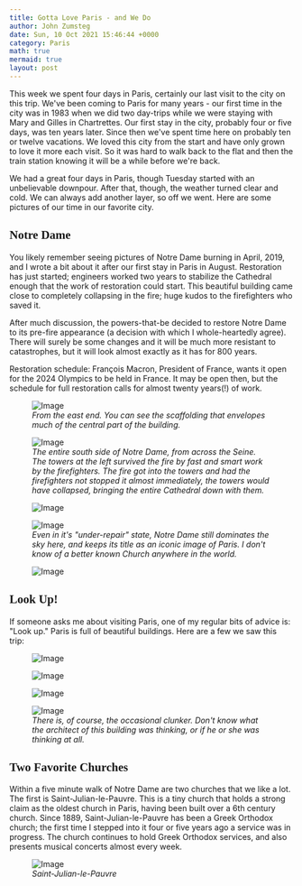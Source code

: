 ```yaml
---
title: Gotta Love Paris - and We Do
author: John Zumsteg
date: Sun, 10 Oct 2021 15:46:44 +0000
category: Paris
math: true
mermaid: true
layout: post
---
```

This week we spent four days in Paris, certainly our last visit to the city on this trip. We've been coming to Paris for many years - our first time in the city was in 1983 when we did two day-trips while we were staying with Mary and Gilles in Chartrettes. Our first stay in the city, probably four or five days, was ten years later. Since then we've spent time here on probably ten or twelve vacations. We loved this city from the start and have only grown to love it more each visit. So it was hard to walk back to the flat and then the train station knowing it will be a while before we're back.

We had a great four days in Paris, though Tuesday started with an unbelievable downpour. After that, though, the weather turned clear and cold. We can always add another layer, so off we went. Here are some pictures of our time in our favorite city.
<h2 style="font-family: verdana;">Notre Dame</h2>
You likely remember seeing pictures of Notre Dame burning in April, 2019, and I wrote a bit about it after our first stay in Paris in August. Restoration has just started; engineers worked two years to stabilize the Cathedral enough that the work of restoration could start. This beautiful building came close to completely collapsing in the fire; huge kudos to the firefighters who saved it.

After much discussion, the powers-that-be decided to restore Notre Dame to its pre-fire appearance (a decision with which I whole-heartedly agree). There will surely be some changes and it will be much more resistant to catastrophes, but it will look almost exactly as it has for 800 years.&nbsp;

Restoration schedule: François Macron, President of France, wants it open for the 2024 Olympics to be held in France. It may be open then, but the schedule for full restoration calls for almost twenty years(!) of work.

<figure class = "portrait" class="landscape">
	<img src="{{"/assets/images/2021/10/DSC01732.jpg" | prepend: site.baseurl | prepend: site.url }}" alt="Image" />
	<figcaption><em>From the east end. You can see the scaffolding that envelopes much of the central part of the building.</em></figcaption>
</figure>



<figure class = "portrait" class="landscape">
	<img src="{{"/assets/images/2021/10/DSC01736.jpg" | prepend: site.baseurl | prepend: site.url }}" alt="Image" />
	<figcaption><em>The entire south side of Notre Dame, from across the Seine. The towers at the left survived the fire by fast and smart work by the firefighters. The fire got into the towers and had the firefighters not stopped it almost immediately, the towers would have collapsed, bringing the entire Cathedral down with them.</em></figcaption>
</figure>

<figure class = "portrait" class="landscape">
	<img src="{{"/assets/images/2021/10/DSC01738.jpg" | prepend: site.baseurl | prepend: site.url }}" alt="Image" />
	<figcaption><em></em></figcaption>
</figure>

<!-- <figure class = "portrait">
	<img src="{{"/assets/images/2021/10/DSC01738.jpg" | prepend: site.baseurl | prepend: site.url }}" alt="Image" />
	<figcaption></figcaption>
</figure>

 -->

<figure class = "landscape" class="portrait">
	<img src="{{"/assets/images/2021/10/DSC01756.jpg" | prepend: site.baseurl | prepend: site.url }}" alt="Image" />
	<figcaption><em>Even in it's "under-repair" state, Notre Dame still dominates the sky here, and keeps its title as an iconic image of Paris. I don't know of a better known Church anywhere in the world.</em></figcaption>
</figure>

<figure class = "landscape" class="portrait">
	<img src="{{"/assets/images/2021/10/DSC01737.jpg" | prepend: site.baseurl | prepend: site.url }}" alt="Image" />
	<figcaption><em></em></figcaption>
</figure>

<h2 style="font-family: verdana;">Look Up!</h2>
If someone asks me about visiting Paris, one of my regular bits of advice is: "Look up." Paris is full of beautiful buildings. Here are a few we saw this trip:
<figure class = "portrait" class="landscape">
	<img src="{{"/assets/images/2021/10/DSC01716.jpg" | prepend: site.baseurl | prepend: site.url }}" alt="Image" />
	<figcaption><em></em></figcaption>
</figure>

<figure class = "landscape" class="portrait">
	<img src="{{"/assets/images/2021/10/DSC01708.jpg" | prepend: site.baseurl | prepend: site.url }}" alt="Image" />
	<figcaption><em></em></figcaption>
</figure>

<figure class = "portrait" class="landscape">
	<img src="{{"/assets/images/2021/10/DSC01712.jpg" | prepend: site.baseurl | prepend: site.url }}" alt="Image" />
	<figcaption><em></em></figcaption>
</figure>

<!-- <figure class = "portrait">
	<img src="{{"/assets/images/2021/10/DSC01716.jpg" | prepend: site.baseurl | prepend: site.url }}" alt="Image" />
	<figcaption></figcaption>
</figure>

 <figure class = "portrait">
	<img src="{{"/assets/images/2021/10/DSC01712.jpg" | prepend: site.baseurl | prepend: site.url }}" alt="Image" />
	<figcaption></figcaption>
</figure>

 <figure class = "landscape">
	<img src="{{"/assets/images/2021/10/DSC01708.jpg" | prepend: site.baseurl | prepend: site.url }}" alt="Image" />
	<figcaption></figcaption>
</figure>

 -->

<figure class = "portrait" class = "landscape">
	<img src="{{"/assets/images/2021/10/DSC00143.jpg" | prepend: site.baseurl | prepend: site.url }}" alt="Image" />
	<figcaption><em>There is, of course, the occasional clunker. Don't know what the architect of this building was thinking, or if he or she was thinking at all.</em></figcaption>
</figure>


<h2 style="font-family: verdana;">Two Favorite Churches</h2>
Within a five minute walk of Notre Dame are two churches that we like a lot. The first is Saint-Julian-le-Pauvre. This is a tiny church that holds a strong claim as the oldest church in Paris, having been built over a 6th century church. Since 1889, Saint-Julian-le-Pauvre has been a Greek Orthodox church; the first time I stepped into it four or five years ago a service was in progress. The church continues to hold Greek Orthodox services, and also presents musical concerts almost every week.

<figure class = "portrait" class="landscape">
	<img src="{{"/assets/images/2021/10/DSC01740.jpg" | prepend: site.baseurl | prepend: site.url }}" alt="Image" />
	<figcaption><em>Saint-Julian-le-Pauvre</em></figcaption>
</figure>
<!-- <figure class = "portrait">
	<img src="{{"/assets/images/2021/10/DSC01740.jpg" | prepend: site.baseurl | prepend: site.url }}" alt="Image" />
	<figcaption></figcaption>
</figure>

 -->

<figure class = "landscape" class="portrait">
	<img src="{{"/assets/images/2021/10/DSC01752.jpg" | prepend: site.baseurl | prepend: site.url }}" alt="Image" />
	<figcaption><em>Saint-Julian-le-Pauvre</em></figcaption>
</figure>
<!-- <figure class = "landscape">
	<img src="{{"/assets/images/2021/10/DSC01752.jpg" | prepend: site.baseurl | prepend: site.url }}" alt="Image" />
	<figcaption></figcaption>
</figure>

 -->

The other favorite church is Saint-Severin, just a hundred yards from Saint-Julian-le-Pauvre. This church has some Romanesque arches in the nave and about every type of Gothic known: early, flamboyant, neo-, etc. It, too, is not a huge Church, and it doesn't draw crowds, so it is a place of beauty and peace. For us, it's a lovely place to just sit.

<figure class = "landscape" class="portrait">
	<img src="{{"/assets/images/2021/10/DSC01772.jpg" | prepend: site.baseurl | prepend: site.url }}" alt="Image" />
	<figcaption><em>Saint Severin</em></figcaption>
</figure>
<!-- <figure class = "landscape">
	<img src="{{"/assets/images/2021/10/DSC01772.jpg" | prepend: site.baseurl | prepend: site.url }}" alt="Image" />
	<figcaption></figcaption>
</figure>

 -->

<figure class = "landscape" class="portrait">
	<img src="{{"/assets/images/2021/10/DSC01764.jpg" | prepend: site.baseurl | prepend: site.url }}" alt="Image" />
	<figcaption><em>Tcaption</em></figcaption>
</figure>
<!-- <figure class = "landscape">
	<img src="{{"/assets/images/2021/10/DSC01764.jpg" | prepend: site.baseurl | prepend: site.url }}" alt="Image" />
	<figcaption></figcaption>
</figure>

  -->

<figure class = "landscape" class="portrait">
	<img src="{{"/assets/images/2021/10/DSC01762.jpg" | prepend: site.baseurl | prepend: site.url }}" alt="Image" />
	<figcaption><em></em></figcaption>
</figure>
<!-- <figure class = "landscape">
	<img src="{{"/assets/images/2021/10/DSC01762.jpg" | prepend: site.baseurl | prepend: site.url }}" alt="Image" />
	<figcaption></figcaption>
</figure>

 -->

<figure class = "landscape" class="portrait">
	<img src="{{"/assets/images/2021/10/DSC01768.jpg" | prepend: site.baseurl | prepend: site.url }}" alt="Image" />
	<figcaption><em>Gotta love a beautiful organ.</em></figcaption>
</figure>


<h2 style="font-family: verdana;">River Walk</h2>
After visiting Saint-Julian-le-Pauvre and Saint-Severin, it was time to start back. We walked to the north side of the Seine (the Right Bank, as it's known) and walked along the river.

Our first few trips to Paris, I whined about how few places there were where people could walk along the river. Fortunately, things have changed, as there are now several miles of walks along the Seine. Right next to the river runs a former two-lane freeway that transported tens of thousands of cars a day. A few years back the city closed the road to cars on Sundays and opened it to walkers, runners, skateboarders, bikers, strollers, scooters.&nbsp; Then a couple years ago the mayor of Paris closed it off permanently, thus earning the ire of thousands of motorists. The payoff, though, has been fabulous for us walkers.

<figure class = "portrait" class="landscape">
	<img src="{{"/assets/images/2021/10/DSC01778.jpg" | prepend: site.baseurl | prepend: site.url }}" alt="Image" />
	<figcaption><em>A heavily-used "highway' down the Right Bank, turned into a walkers/bikers/runners paradise. Drivers are less enthused, but we think this is by far the best use of this road.</em></figcaption>
</figure>



Some pictures of Paris from our walk down the river...

<figure class = "portrait" class="landscape">
	<img src="{{"/assets/images/2021/10/DSC01774.jpg" | prepend: site.baseurl | prepend: site.url }}" alt="Image" />
	<figcaption><em>Lots of bridges, close up!</em></figcaption>
</figure>



<figure class = "portrait" class="landscape">
	<img src="{{"/assets/images/2021/10/DSC01773.jpg" | prepend: site.baseurl | prepend: site.url }}" alt="Image" />
	<figcaption><em>The Conciergerie, long a notorious prison, now a government office building.</em></figcaption>
</figure>



<figure class = "portrait" class="landscape">
	<img src="{{"/assets/images/2021/10/DSC01790.jpg" | prepend: site.baseurl | prepend: site.url }}" alt="Image" />
	<figcaption><em>School-kids enjoying the walkway and a beautiful day.</em></figcaption>
</figure>



<figure class = "portrait" class="landscape">
	<img src="{{"/assets/images/2021/10/DSC01777.jpg" | prepend: site.baseurl | prepend: site.url }}" alt="Image" />
	<figcaption><em>A corner of Ile de la Cité, home of Notre Dame. This is the only part of the island where residences were spared the clearing and rebuilding wrought by Baron Von Haussman in the 1870s.</em></figcaption>
</figure>



<figure class = "portrait" class="landscape">
	<img src="{{"/assets/images/2021/10/DSC01804.jpg" | prepend: site.baseurl | prepend: site.url }}" alt="Image" />
	<figcaption><em>Looking across at Ile St. Louis. You are seeing here some of the most expensive residences in Paris: a 230 sq. ft. studio apartment is listed for \\$400,000; a nice 750 sq. ft. two-bedroom goes for \\$1.4 million.</em></figcaption>
</figure>



<figure class = "portrait" class="landscape">
	<img src="{{"/assets/images/2021/10/DSC01801.jpg" | prepend: site.baseurl | prepend: site.url }}" alt="Image" />
	<figcaption><em>Nice place to eat lunch...</em></figcaption>
</figure>



Then, it was on the bus, back to the flat, pack up and head for the train station. As we walked along the river, we said, again and again, how much we love Paris, and how we will always have a plan for the next trip there. Have to have something to look forward to through the approaching winter, and Paris is what we'll be remembering and looking forward to again.
